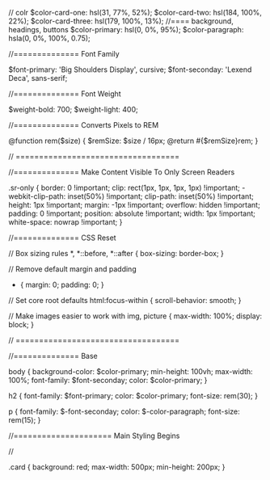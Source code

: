 // colr
$color-card-one: hsl(31, 77%, 52%);
$color-card-two: hsl(184, 100%, 22%);
$color-card-three: hsl(179, 100%, 13%);
//==== background, headings, buttons
$color-primary: hsl(0, 0%, 95%);
$color-paragraph: hsla(0, 0%, 100%, 0.75);

//============== Font Family

$font-primary: 'Big Shoulders Display', cursive;
$font-seconday: 'Lexend Deca', sans-serif;

//============== Font Weight

$weight-bold: 700;
$weight-light: 400;


//============== Converts Pixels to REM

@function rem($size) {
    $remSize: $size / 16px;
    @return #{$remSize}rem;
  }

// ===================================

//============== Make Content Visible To Only Screen Readers

.sr-only {
    border: 0 !important;
    clip: rect(1px, 1px, 1px, 1px) !important;
    -webkit-clip-path: inset(50%) !important;
            clip-path: inset(50%) !important;
    height: 1px !important;
    margin: -1px !important;
    overflow: hidden !important;
    padding: 0 !important;
    position: absolute !important;
    width: 1px !important;
    white-space: nowrap !important;
  }

//============== CSS Reset

// Box sizing rules 
*,
*::before,
*::after {
  box-sizing: border-box;
}

// Remove default margin and padding
* {
  margin: 0;
  padding: 0;
}

// Set core root defaults 
html:focus-within {
  scroll-behavior: smooth;
}

// Make images easier to work with
img,
picture {
  max-width: 100%;
  display: block;
}

// ===================================

//============== Base

body {
    background-color: $color-primary;
    min-height: 100vh;
    max-width: 100%;
    font-family: $font-seconday;
    color: $color-primary;
}

h2 {
    font-family: $font-primary;
    color: $color-primary;
    font-size: rem(30);
}

p {
    font-family: $-font-seconday;
    color: $-color-paragraph;
    font-size: rem(15);
}


//===================== Main Styling Begins

// 

.card {
    background: red;
    max-width: 500px;
    min-height: 200px;
}

